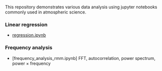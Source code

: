 This repository demonstrates various data analysis using jupyter notebooks commonly used in atmospheric science.

### Linear regression
- [regression.ipynb](https://github.com/kinyatoride/general/blob/master/regression.ipynb)

### Frequency analysis
- [frequency_analysis_rmm.ipynb] FFT, autocorrelation, power spectrum, power × frequency